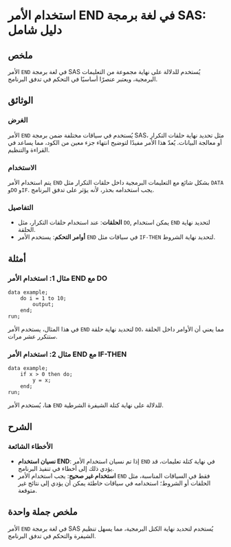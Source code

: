 <!--
Meta Description: # استخدام الأمر END في لغة برمجة SAS: دليل شامل ## ملخص الأمر `END` في لغة برمجة SAS يُستخدم للدلالة على نهاية مجموعة من التعليمات البرمجية، ويعتبر عن...
Meta Keywords: end, الأمر, استخدام, نهاية, sas
-->

# استخدام الأمر END في لغة برمجة SAS: دليل شامل

## ملخص
الأمر `END` في لغة برمجة SAS يُستخدم للدلالة على نهاية مجموعة من التعليمات البرمجية، ويعتبر عنصرًا أساسيًا في التحكم في تدفق البرنامج.

## الوثائق
### الغرض
الأمر `END` يُستخدم في سياقات مختلفة ضمن برمجة SAS، مثل تحديد نهاية حلقات التكرار أو معالجة البيانات. يُعدّ هذا الأمر مفيدًا لتوضيح انتهاء جزء معين من الكود، مما يساعد في القراءة والتنظيم.

### الاستخدام
يتم استخدام الأمر `END` بشكل شائع مع التعليمات البرمجية داخل حلقات التكرار مثل `DATA` و`DO` و`IF`. يجب استخدامه بحذر، لأنه يؤثر على تدفق البرنامج.

### التفاصيل
- **الحلقات**: عند استخدام حلقات التكرار، مثل `DO`, يمكن استخدام `END` لتحديد نهاية الحلقة.
- **أوامر التحكم**: يستخدم الأمر `END` في سياقات مثل `IF-THEN` لتحديد نهاية الشروط.

## أمثلة
### مثال 1: استخدام الأمر END مع DO
```sas
data example;
    do i = 1 to 10;
        output;
    end;
run;
```
في هذا المثال، يستخدم الأمر `END` لتحديد نهاية حلقة `DO`، مما يعني أن الأوامر داخل الحلقة ستتكرر عشر مرات.

### مثال 2: استخدام الأمر END مع IF-THEN
```sas
data example;
    if x > 0 then do;
        y = x;
    end;
run;
```
هنا، يُستخدم الأمر `END` للدلالة على نهاية كتلة الشيفرة الشرطية.

## الشرح
### الأخطاء الشائعة
- **نسيان استخدام END**: إذا تم نسيان استخدام الأمر `END` في نهاية كتلة تعليمات، قد يؤدي ذلك إلى أخطاء في تنفيذ البرنامج.
- **استخدام غير صحيح**: يجب استخدام الأمر `END` فقط في السياقات المناسبة، مثل الحلقات أو الشروط؛ استخدامه في سياقات خاطئة يمكن أن يؤدي إلى نتائج غير متوقعة.

## ملخص جملة واحدة
الأمر `END` في لغة برمجة SAS يُستخدم لتحديد نهاية الكتل البرمجية، مما يسهل تنظيم الشيفرة والتحكم في تدفق البرنامج.